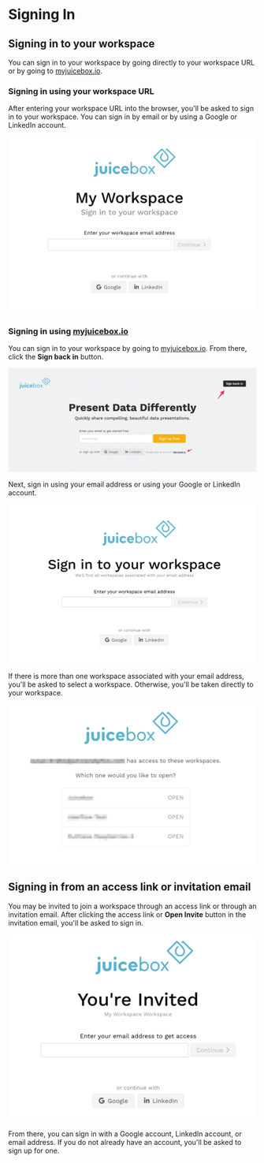 # Signing In

## Signing in to your workspace

You can sign in to your workspace by going directly to your workspace URL or by going to [myjuicebox.io](https://myjuicebox.io). 

### Signing in using your workspace URL

After entering your workspace URL into the browser, you'll be asked to sign in to your workspace. You can sign in by email or by using a Google or LinkedIn account. 

![](../.gitbook/assets/image%20%28156%29.png)

### Signing in using [myjuicebox.io](https://myjuicebox.io)

You can sign in to your workspace by going to [myjuicebox.io](https://myjuicebox.io). From there, click the **Sign back in** button. 

![](../.gitbook/assets/image%20%28153%29.png)

Next, sign in using your email address or using your Google or LinkedIn account. 

![](../.gitbook/assets/image%20%28157%29.png)

If there is more than one workspace associated with your email address, you'll be asked to select a workspace. Otherwise, you'll be taken directly to your workspace. 

![](../.gitbook/assets/image%20%28143%29.png)

## Signing in from an access link or invitation email

You may be invited to join a workspace through an access link or through an invitation email. After clicking the access link or **Open Invite** button in the invitation email, you'll be asked to sign in. 

![](../.gitbook/assets/image%20%28149%29.png)

From there, you can sign in with a Google account, LinkedIn account, or email address. If you do not already have an account, you'll be asked to sign up for one. 

